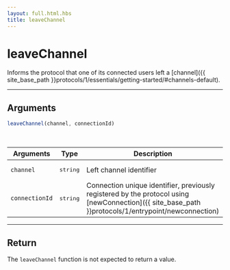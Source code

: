 ```yaml
---
layout: full.html.hbs
title: leaveChannel
---
```


# leaveChannel

Informs the protocol that one of its connected users left a [channel]({{ site_base_path }}protocols/1/essentials/getting-started/#channels-default).

---

## Arguments

```js
leaveChannel(channel, connectionId)
```

<br/>

| Arguments | Type | Description |
|-----------|------|-------------|
| `channel` | <pre>string</pre> | Left channel identifier |
| `connectionId` | <pre>string</pre> | Connection unique identifier, previously registered by the protocol using [newConnection]({{ site_base_path }}protocols/1/entrypoint/newconnection) |

---

## Return

The `leaveChannel` function is not expected to return a value.
